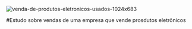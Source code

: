 
![venda-de-produtos-eletronicos-usados-1024x683](https://user-images.githubusercontent.com/90196377/138763219-fe3f9679-f40a-4b68-ad05-b0bbe505ac29.jpg)


#Estudo sobre vendas de uma empresa que vende prosdutos eletrônicos
